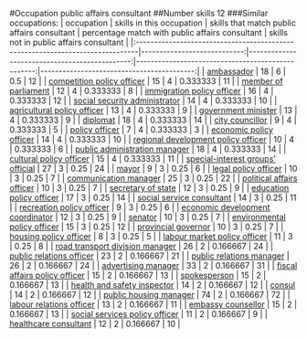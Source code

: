 #Occupation public affairs consultant
##Number skills 12
###Similar occupations:
| occupation                                                                    |   skills in this occupation |   skills that match public affairs consultant |   percentage match with public affairs consultant |   skills not in public affairs consultant |
|:------------------------------------------------------------------------------|----------------------------:|----------------------------------------------:|--------------------------------------------------:|------------------------------------------:|
| [ambassador](ambassador.md)                                                   |                          18 |                                             6 |                                          0.5      |                                        12 |
| [competition policy officer](competition_policy_officer.md)                   |                          15 |                                             4 |                                          0.333333 |                                        11 |
| [member of parliament](member_of_parliament.md)                               |                          12 |                                             4 |                                          0.333333 |                                         8 |
| [immigration policy officer](immigration_policy_officer.md)                   |                          16 |                                             4 |                                          0.333333 |                                        12 |
| [social security administrator](social_security_administrator.md)             |                          14 |                                             4 |                                          0.333333 |                                        10 |
| [agricultural policy officer](agricultural_policy_officer.md)                 |                          13 |                                             4 |                                          0.333333 |                                         9 |
| [government minister](government_minister.md)                                 |                          13 |                                             4 |                                          0.333333 |                                         9 |
| [diplomat](diplomat.md)                                                       |                          18 |                                             4 |                                          0.333333 |                                        14 |
| [city councillor](city_councillor.md)                                         |                           9 |                                             4 |                                          0.333333 |                                         5 |
| [policy officer](policy_officer.md)                                           |                           7 |                                             4 |                                          0.333333 |                                         3 |
| [economic policy officer](economic_policy_officer.md)                         |                          14 |                                             4 |                                          0.333333 |                                        10 |
| [regional development policy officer](regional_development_policy_officer.md) |                          10 |                                             4 |                                          0.333333 |                                         6 |
| [public administration manager](public_administration_manager.md)             |                          18 |                                             4 |                                          0.333333 |                                        14 |
| [cultural policy officer](cultural_policy_officer.md)                         |                          15 |                                             4 |                                          0.333333 |                                        11 |
| [special-interest groups' official](special-interest_groups'_official.md)     |                          27 |                                             3 |                                          0.25     |                                        24 |
| [mayor](mayor.md)                                                             |                           9 |                                             3 |                                          0.25     |                                         6 |
| [legal policy officer](legal_policy_officer.md)                               |                          10 |                                             3 |                                          0.25     |                                         7 |
| [communication manager](communication_manager.md)                             |                          25 |                                             3 |                                          0.25     |                                        22 |
| [political affairs officer](political_affairs_officer.md)                     |                          10 |                                             3 |                                          0.25     |                                         7 |
| [secretary of state](secretary_of_state.md)                                   |                          12 |                                             3 |                                          0.25     |                                         9 |
| [education policy officer](education_policy_officer.md)                       |                          17 |                                             3 |                                          0.25     |                                        14 |
| [social service consultant](social_service_consultant.md)                     |                          14 |                                             3 |                                          0.25     |                                        11 |
| [recreation policy officer](recreation_policy_officer.md)                     |                           9 |                                             3 |                                          0.25     |                                         6 |
| [economic development coordinator](economic_development_coordinator.md)       |                          12 |                                             3 |                                          0.25     |                                         9 |
| [senator](senator.md)                                                         |                          10 |                                             3 |                                          0.25     |                                         7 |
| [environmental policy officer](environmental_policy_officer.md)               |                          15 |                                             3 |                                          0.25     |                                        12 |
| [provincial governor](provincial_governor.md)                                 |                          10 |                                             3 |                                          0.25     |                                         7 |
| [housing policy officer](housing_policy_officer.md)                           |                           8 |                                             3 |                                          0.25     |                                         5 |
| [labour market policy officer](labour_market_policy_officer.md)               |                          11 |                                             3 |                                          0.25     |                                         8 |
| [road transport division manager](road_transport_division_manager.md)         |                          26 |                                             2 |                                          0.166667 |                                        24 |
| [public relations officer](public_relations_officer.md)                       |                          23 |                                             2 |                                          0.166667 |                                        21 |
| [public relations manager](public_relations_manager.md)                       |                          26 |                                             2 |                                          0.166667 |                                        24 |
| [advertising manager](advertising_manager.md)                                 |                          33 |                                             2 |                                          0.166667 |                                        31 |
| [fiscal affairs policy officer](fiscal_affairs_policy_officer.md)             |                          15 |                                             2 |                                          0.166667 |                                        13 |
| [spokesperson](spokesperson.md)                                               |                          15 |                                             2 |                                          0.166667 |                                        13 |
| [health and safety inspector](health_and_safety_inspector.md)                 |                          14 |                                             2 |                                          0.166667 |                                        12 |
| [consul](consul.md)                                                           |                          14 |                                             2 |                                          0.166667 |                                        12 |
| [public housing manager](public_housing_manager.md)                           |                          74 |                                             2 |                                          0.166667 |                                        72 |
| [labour relations officer](labour_relations_officer.md)                       |                          13 |                                             2 |                                          0.166667 |                                        11 |
| [embassy counsellor](embassy_counsellor.md)                                   |                          15 |                                             2 |                                          0.166667 |                                        13 |
| [social services policy officer](social_services_policy_officer.md)           |                          11 |                                             2 |                                          0.166667 |                                         9 |
| [healthcare consultant](healthcare_consultant.md)                             |                          12 |                                             2 |                                          0.166667 |                                        10 |
